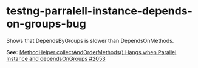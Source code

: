 # testng-parralell-instance-depends-on-groups-bug
Shows that DependsByGroups is slower than DependsOnMethods.
 
 **See:** [MethodHelper.collectAndOrderMethods() Hangs when Parallel Instance and dependsOnGroups #2053](https://github.com/cbeust/testng/issues/2053)